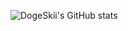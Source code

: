 ![DogeSkii's GitHub stats](https://github-readme-stats.vercel.app/api?username=DogeSkii&count_private=true&show_icons=true&theme=dark) 
